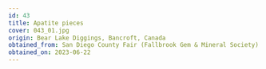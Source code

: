 ```yaml
---
id: 43 
title: Apatite pieces
cover: 043_01.jpg
origin: Bear Lake Diggings, Bancroft, Canada
obtained_from: San Diego County Fair (Fallbrook Gem & Mineral Society)
obtained_on: 2023-06-22
---
```

